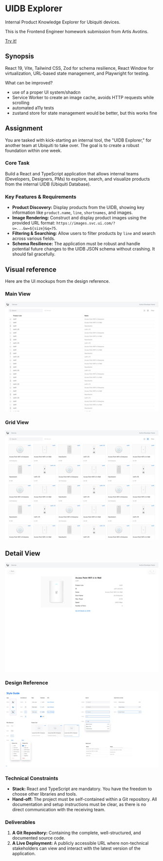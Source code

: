 # UIDB Explorer

Internal Product Knowledge Explorer for Ubiquiti devices.

This is the Frontend Engineer homework submission from Artis Avotins.

[Try it!](https://example.com)

## Synopsis

React 19, Vite, Tailwind CSS, Zod for schema resilience, React Window for virtualization, URL-based state management, and Playwright for testing.

What can be improved?

- use of a proper UI system/shadcn
- Service Worker to create an image cache, avoids HTTP requests while scrolling
- automated a11y tests
- zustand store for state management would be better, but this works fine

## Assignment

You are tasked with kick-starting an internal tool, the "UIDB Explorer," for another team at Ubiquiti to take over. The goal is to create a robust foundation within one week.

### Core Task

Build a React and TypeScript application that allows internal teams (Developers, Designers, PMs) to explore, search, and visualize products from the internal UIDB (Ubiquiti Database).

### Key Features & Requirements

- **Product Discovery:** Display products from the UIDB, showing key information like `product.name`, `line`, `shortnames`, and images.
- **Image Rendering:** Construct and display product images using the provided URL format: `https://images.svc.ui.com/?u=...&w=${size}&q=75`.
- **Filtering & Searching:** Allow users to filter products by `line` and search across various fields.
- **Schema Resilience:** The application must be robust and handle potential future changes to the UIDB JSON schema without crashing. It should fail gracefully.

## Visual reference

Here are the UI mockups from the design reference.

### Main View

![Main View of the UIDB Explorer](./reference/list-view.jpg)

### Grid View

![Grid View of the UIDB Explorer](./reference/list-grid-view.jpg)

## Detail View

![Detail View of the UIDB Explorer](./reference/device-open.jpg)

### Design Reference

![Design Reference for the UIDB Explorer](./reference/style-guide.jpg)

### Technical Constraints

- **Stack:** React and TypeScript are mandatory. You have the freedom to choose other libraries and tools.
- **Hand-off:** The project must be self-contained within a Git repository. All documentation and setup instructions must be clear, as there is no direct communication with the receiving team.

### Deliverables

1.  **A Git Repository:** Containing the complete, well-structured, and documented source code.
2.  **A Live Deployment:** A publicly accessible URL where non-technical stakeholders can view and interact with the latest version of the application.
